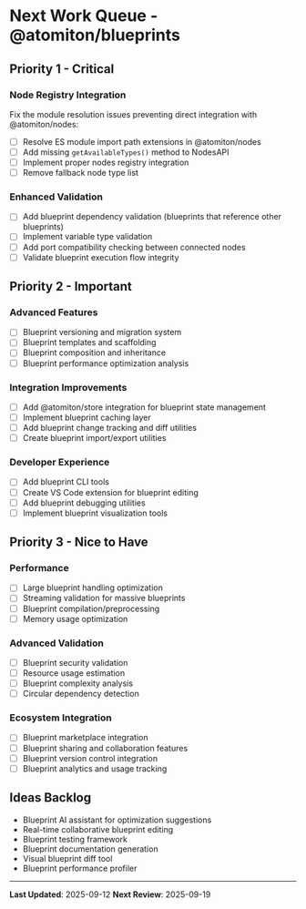 # Next Work Queue - @atomiton/blueprints

## Priority 1 - Critical

### Node Registry Integration

Fix the module resolution issues preventing direct integration with @atomiton/nodes:

- [ ] Resolve ES module import path extensions in @atomiton/nodes
- [ ] Add missing `getAvailableTypes()` method to NodesAPI
- [ ] Implement proper nodes registry integration
- [ ] Remove fallback node type list

### Enhanced Validation

- [ ] Add blueprint dependency validation (blueprints that reference other blueprints)
- [ ] Implement variable type validation
- [ ] Add port compatibility checking between connected nodes
- [ ] Validate blueprint execution flow integrity

## Priority 2 - Important

### Advanced Features

- [ ] Blueprint versioning and migration system
- [ ] Blueprint templates and scaffolding
- [ ] Blueprint composition and inheritance
- [ ] Blueprint performance optimization analysis

### Integration Improvements

- [ ] Add @atomiton/store integration for blueprint state management
- [ ] Implement blueprint caching layer
- [ ] Add blueprint change tracking and diff utilities
- [ ] Create blueprint import/export utilities

### Developer Experience

- [ ] Add blueprint CLI tools
- [ ] Create VS Code extension for blueprint editing
- [ ] Add blueprint debugging utilities
- [ ] Implement blueprint visualization tools

## Priority 3 - Nice to Have

### Performance

- [ ] Large blueprint handling optimization
- [ ] Streaming validation for massive blueprints
- [ ] Blueprint compilation/preprocessing
- [ ] Memory usage optimization

### Advanced Validation

- [ ] Blueprint security validation
- [ ] Resource usage estimation
- [ ] Blueprint complexity analysis
- [ ] Circular dependency detection

### Ecosystem Integration

- [ ] Blueprint marketplace integration
- [ ] Blueprint sharing and collaboration features
- [ ] Blueprint version control integration
- [ ] Blueprint analytics and usage tracking

## Ideas Backlog

- Blueprint AI assistant for optimization suggestions
- Real-time collaborative blueprint editing
- Blueprint testing framework
- Blueprint documentation generation
- Visual blueprint diff tool
- Blueprint performance profiler

---

**Last Updated**: 2025-09-12
**Next Review**: 2025-09-19
